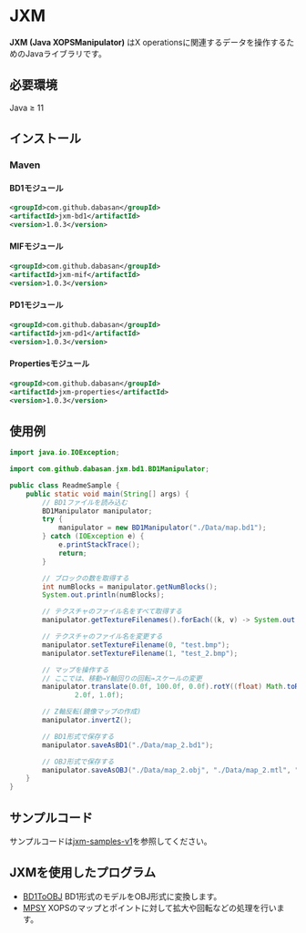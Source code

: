 # JXM

**JXM (Java XOPSManipulator)** はX operationsに関連するデータを操作するためのJavaライブラリです。

## 必要環境

Java ≥ 11

## インストール

### Maven

#### BD1モジュール

```xml
<groupId>com.github.dabasan</groupId>
<artifactId>jxm-bd1</artifactId>
<version>1.0.3</version>
```

#### MIFモジュール

```xml
<groupId>com.github.dabasan</groupId>
<artifactId>jxm-mif</artifactId>
<version>1.0.3</version>
```

#### PD1モジュール

```xml
<groupId>com.github.dabasan</groupId>
<artifactId>jxm-pd1</artifactId>
<version>1.0.3</version>
```

#### Propertiesモジュール

```xml
<groupId>com.github.dabasan</groupId>
<artifactId>jxm-properties</artifactId>
<version>1.0.3</version>
```

## 使用例

```java
import java.io.IOException;

import com.github.dabasan.jxm.bd1.BD1Manipulator;

public class ReadmeSample {
    public static void main(String[] args) {
        // BD1ファイルを読み込む
        BD1Manipulator manipulator;
        try {
            manipulator = new BD1Manipulator("./Data/map.bd1");
        } catch (IOException e) {
            e.printStackTrace();
            return;
        }

        // ブロックの数を取得する
        int numBlocks = manipulator.getNumBlocks();
        System.out.println(numBlocks);

        // テクスチャのファイル名をすべて取得する
        manipulator.getTextureFilenames().forEach((k, v) -> System.out.printf("%d: %s\n", k, v));

        // テクスチャのファイル名を変更する
        manipulator.setTextureFilename(0, "test.bmp");
        manipulator.setTextureFilename(1, "test_2.bmp");

        // マップを操作する
        // ここでは、移動→Y軸回りの回転→スケールの変更
        manipulator.translate(0.0f, 100.0f, 0.0f).rotY((float) Math.toRadians(45)).rescale(1.0f,
                2.0f, 1.0f);

        // Z軸反転(鏡像マップの作成)
        manipulator.invertZ();

        // BD1形式で保存する
        manipulator.saveAsBD1("./Data/map_2.bd1");

        // OBJ形式で保存する
        manipulator.saveAsOBJ("./Data/map_2.obj", "./Data/map_2.mtl", "map_2.mtl", true);
    }
}
```

## サンプルコード

サンプルコードは[jxm-samples-v1](https://github.com/maeda6uiui/jxm-samples-v1)を参照してください。

## JXMを使用したプログラム

- [BD1ToOBJ](https://github.com/maeda6uiui/BD1ToOBJ)
  BD1形式のモデルをOBJ形式に変換します。
- [MPSY](https://github.com/maeda6uiui/MPSY)
  XOPSのマップとポイントに対して拡大や回転などの処理を行います。

